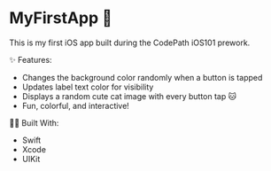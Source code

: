 # MyFirstApp 🚀

This is my first iOS app built during the CodePath iOS101 prework.

✨ Features:
- Changes the background color randomly when a button is tapped
- Updates label text color for visibility
- Displays a random cute cat image with every button tap 🐱
- Fun, colorful, and interactive!

👩‍💻 Built With:
- Swift
- Xcode
- UIKit
